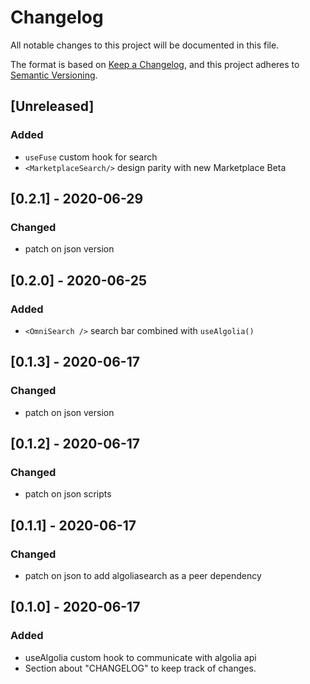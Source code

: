 # Changelog
All notable changes to this project will be documented in this file.

The format is based on [Keep a Changelog](https://keepachangelog.com/en/1.0.0/),
and this project adheres to [Semantic Versioning](https://semver.org/spec/v2.0.0.html).

## [Unreleased]
### Added
- `useFuse` custom hook for search
- `<MarketplaceSearch/>` design parity with new Marketplace Beta

## [0.2.1] - 2020-06-29
### Changed
- patch on json version

## [0.2.0] - 2020-06-25
### Added
- `<OmniSearch />` search bar combined with `useAlgolia()`

## [0.1.3] - 2020-06-17
### Changed
- patch on json version

## [0.1.2] - 2020-06-17
### Changed
- patch on json scripts

## [0.1.1] - 2020-06-17
### Changed
- patch on json to add algoliasearch as a peer dependency

## [0.1.0] - 2020-06-17
### Added
- useAlgolia custom hook to communicate with algolia api
- Section about "CHANGELOG" to keep track of changes.
